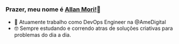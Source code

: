 ### Prazer, meu nome é [Allan Mori!](https://www.linkedin.com/in/allan-mori-a53b941a/)👋

- :rocket: Atuamente trabalho como DevOps Engineer na @AmeDigital
- :nerd_face: Sempre estudando e correndo atras de soluções criativas para problemas do dia a dia.
